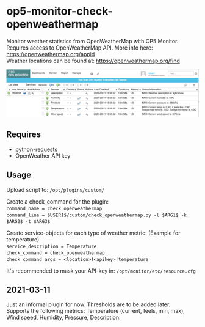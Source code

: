 # op5-monitor-check-openweathermap
Monitor weather statistics from OpenWeatherMap with OP5 Monitor. <br/>
Requires access to OpenWeatherMap API. More info here: https://openweathermap.org/appid <br/>
Weather locations can be found at: https://openweathermap.org/find 

![alt text](https://github.com/bobkjell/op5-monitor-check-openweathermap/blob/main/openweathermap-checks.png "OpenWeatherMap service-checks")

## Requires
* python-requests
* OpenWeather API key

## Usage
Upload script to: `/opt/plugins/custom/` <br/>

Create a check_command for the plugin: <br/>
`command_name = check_openweathermap` <br/>
`command_line = $USER1$/custom/check_openweathermap.py -l $ARG1$ -k $ARG2$ -t $ARG3$` <br/>



Create service-objects for each type of weather metric: (Example for temperature) <br/>
`service_description = Temperature` <br/>
`check_command = check_openweathermap` <br/>
`check_command_args = <location>!<apikey>!temperature` <br/>

It's recommended to mask your API-key in: `/opt/monitor/etc/resource.cfg`

## 2021-03-11
Just an informal plugin for now. Thresholds are to be added later. <br/>
Supports the following metrics: Temperature (current, feels, min, max), Wind speed, Humidity, Pressure, Description.
